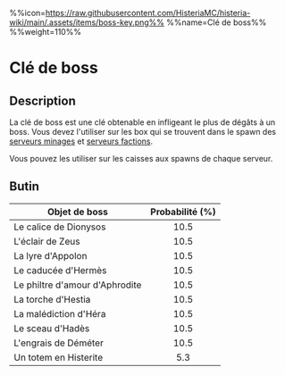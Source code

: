 %%icon=https://raw.githubusercontent.com/HisteriaMC/histeria-wiki/main/.assets/items/boss-key.png%%
%%name=Clé de boss%%
%%weight=110%%

# Clé de boss

## Description
La clé de boss est une clé obtenable en infligeant le plus de dégâts à un boss. Vous devez l'utiliser sur les box qui se trouvent dans le spawn des [serveurs minages](https://histeria.fr/wiki/mondes/minage-servers) et [serveurs factions](https://histeria.fr/wiki/mondes/faction-servers).

Vous pouvez les utiliser sur les caisses aux spawns de chaque serveur.

## Butin

| Objet de boss | Probabilité (%) |
| --- | :---: |
| Le calice de Dionysos | 10.5 |
| L'éclair de Zeus | 10.5 |
| La lyre d'Appolon | 10.5 |
| Le caducée d'Hermès | 10.5 |
| Le philtre d'amour d'Aphrodite | 10.5 |
| La torche d'Hestia | 10.5 |
| La malédiction d'Héra | 10.5 |
| Le sceau d'Hadès | 10.5 |
| L'engrais de Déméter | 10.5 |
| Un totem en Histerite | 5.3 |